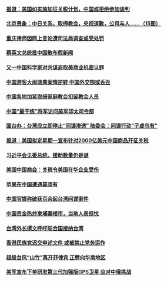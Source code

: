 #### [报道：美国如实施加征关税计划，中国或拒绝参加谈判](../pages/zyyyoeqqvi/4574437.md) 

#### [北京景象：中日关系，取缔教会，央视道歉，公司与人……（15图）](../pages/zyyyoeqqvi/4571326.md) 

#### [重庆律师因网上言论遭司法局调查或受处罚](../pages/zyyyoeqqvi/4573849.md) 

#### [蔡英文总统批中国散布假新闻](../pages/zyyyoeqqvi/4573820.md) 

#### [又一中国科学家对共谋盗取美商业机密认罪](../pages/zyyyoeqqvi/4573782.md) 

#### [中国游客大闹瑞典案情逆转 中国外交部或丢丑](../pages/zyyyoeqqvi/4573693.md) 

#### [中国各地加紧取缔家庭教会扣留教会人员](../pages/zyyyoeqqvi/4573634.md) 

#### [中国“最干练”将军访问美军印太司令部 ](../pages/zyyyoeqqvi/4573597.md) 

#### [国台办：台湾应立即停止“间谍渗透”  陆委会：间谍行动“子虚乌有”](../pages/zyyyoeqqvi/4573580.md) 

#### [报道：美国拟定星期一宣布针对2000亿美元中国商品开征关税](../pages/zyyyoeqqvi/4573565.md) 

#### [习近平会见委总统，援助数量仍是谜](../pages/zyyyoeqqvi/4573532.md) 

#### [美国中国商会：关税令美国在华企业受伤 ](../pages/zyyyoeqqvi/4573119.md) 

#### [苹果在中国遭遇莫须有](../pages/zyyyoeqqvi/4573070.md) 

#### [中国官媒称破获百余起台湾间谍案件](../pages/zyyyoeqqvi/4572981.md) 

#### [中国资金热炒柬埔寨楼市，当地人表担忧](../pages/zyyyoeqqvi/4572905.md) 

#### [台湾外长撰文呼吁联合国接纳台湾 ](../pages/zyyyoeqqvi/4572872.md) 

#### [香港民族党迟交申述文件 或被禁止党务运作](../pages/zyyyoeqqvi/4572841.md) 

#### [超级台风“山竹”离开菲律宾 正劈向华南地区](../pages/zyyyoeqqvi/4572836.md) 

#### [美军宣布下单研发第三代加强版GPS卫星 应对中俄挑战](../pages/zyyyoeqqvi/4572826.md) 

